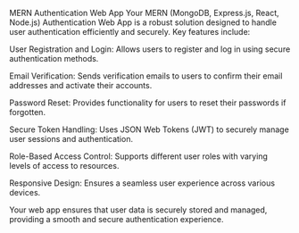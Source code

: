 MERN Authentication Web App
Your MERN (MongoDB, Express.js, React, Node.js) Authentication Web App is a robust solution designed to handle user authentication efficiently and securely. Key features include:

User Registration and Login: Allows users to register and log in using secure authentication methods.

Email Verification: Sends verification emails to users to confirm their email addresses and activate their accounts.

Password Reset: Provides functionality for users to reset their passwords if forgotten.

Secure Token Handling: Uses JSON Web Tokens (JWT) to securely manage user sessions and authentication.

Role-Based Access Control: Supports different user roles with varying levels of access to resources.

Responsive Design: Ensures a seamless user experience across various devices.

Your web app ensures that user data is securely stored and managed, providing a smooth and secure authentication experience.
